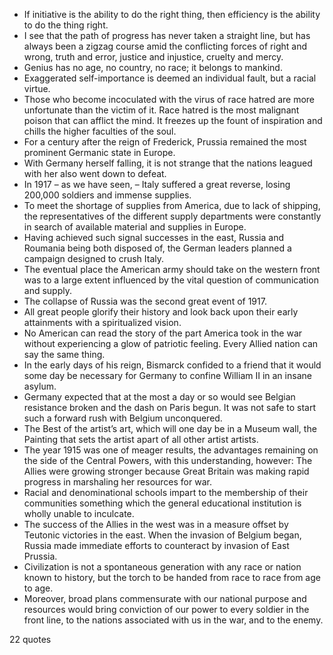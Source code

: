  - If initiative is the ability to do the right thing, then efficiency is the ability to do the thing right.
 - I see that the path of progress has never taken a straight line, but has always been a zigzag course amid the conflicting forces of right and wrong, truth and error, justice and injustice, cruelty and mercy.
 - Genius has no age, no country, no race; it belongs to mankind.
 - Exaggerated self-importance is deemed an individual fault, but a racial virtue.
 - Those who become incoculated with the virus of race hatred are more unfortunate than the victim of it. Race hatred is the most malignant poison that can afflict the mind. It freezes up the fount of inspiration and chills the higher faculties of the soul.
 - For a century after the reign of Frederick, Prussia remained the most prominent Germanic state in Europe.
 - With Germany herself falling, it is not strange that the nations leagued with her also went down to defeat.
 - In 1917 – as we have seen, – Italy suffered a great reverse, losing 200,000 soldiers and immense supplies.
 - To meet the shortage of supplies from America, due to lack of shipping, the representatives of the different supply departments were constantly in search of available material and supplies in Europe.
 - Having achieved such signal successes in the east, Russia and Roumania being both disposed of, the German leaders planned a campaign designed to crush Italy.
 - The eventual place the American army should take on the western front was to a large extent influenced by the vital question of communication and supply.
 - The collapse of Russia was the second great event of 1917.
 - All great people glorify their history and look back upon their early attainments with a spiritualized vision.
 - No American can read the story of the part America took in the war without experiencing a glow of patriotic feeling. Every Allied nation can say the same thing.
 - In the early days of his reign, Bismarck confided to a friend that it would some day be necessary for Germany to confine William II in an insane asylum.
 - Germany expected that at the most a day or so would see Belgian resistance broken and the dash on Paris begun. It was not safe to start such a forward rush with Belgium unconquered.
 - The Best of the artist’s art, which will one day be in a Museum wall, the Painting that sets the artist apart of all other artist artists.
 - The year 1915 was one of meager results, the advantages remaining on the side of the Central Powers, with this understanding, however: The Allies were growing stronger because Great Britain was making rapid progress in marshaling her resources for war.
 - Racial and denominational schools impart to the membership of their communities something which the general educational institution is wholly unable to inculcate.
 - The success of the Allies in the west was in a measure offset by Teutonic victories in the east. When the invasion of Belgium began, Russia made immediate efforts to counteract by invasion of East Prussia.
 - Civilization is not a spontaneous generation with any race or nation known to history, but the torch to be handed from race to race from age to age.
 - Moreover, broad plans commensurate with our national purpose and resources would bring conviction of our power to every soldier in the front line, to the nations associated with us in the war, and to the enemy.

22 quotes